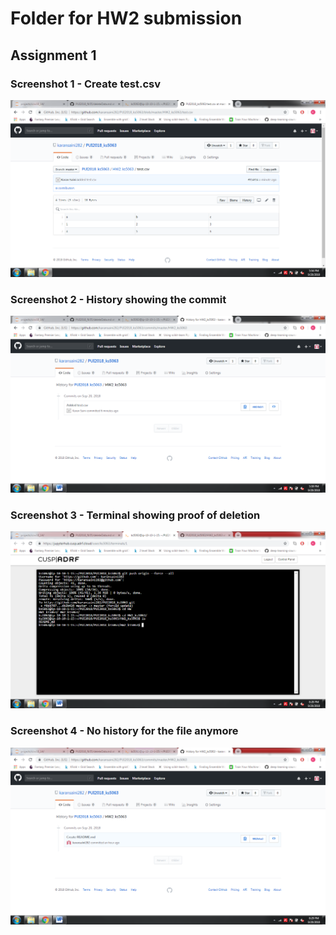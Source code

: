 # Folder for HW2 submission

## Assignment 1

### Screenshot 1 - Create test.csv
![Create test.csv](W2_S1.png)
### Screenshot 2 - History showing the commit
![History showing the commit](W2_S2.png)
### Screenshot 3 - Terminal showing proof of deletion 
![Terminal showing proof of deletion](W2_S3.png)
### Screenshot 4 - No history for the file anymore
![No history for the file anymore](W2_S4.png)